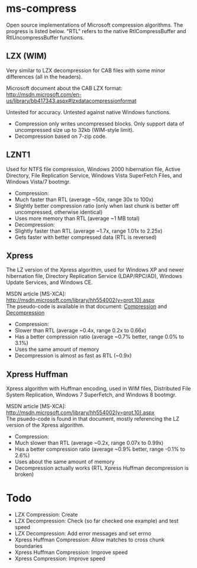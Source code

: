 ms-compress
===========
Open source implementations of Microsoft compression algorithms. The progress is listed below. "RTL" refers to the native RtlCompressBuffer and RtlUncompressBuffer functions.

LZX (WIM)
---------
Very similar to LZX decompression for CAB files with some minor differences (all in the headers).

Microsoft document about the CAB LZX format: http://msdn.microsoft.com/en-us/library/bb417343.aspx#lzxdatacompressionformat

Untested for accuracy. Untested against native Windows functions.

* Compression only writes uncompressed blocks. Only support data of uncompressed size up to 32kb (WIM-style limit).
* Decompression based on 7-zip code.

LZNT1
-----
Used for NTFS file compression, Windows 2000 hibernation file, Active Directory, File Replication Service, Windows Vista SuperFetch Files, and Windows Vista/7 bootmgr.

* Compression:
 * Much faster than RTL (average ~50x, range 30x to 100x)
 * Slightly better compression ratio (only when last chunk is better off uncompressed, otherwise identical)
 * Uses more memory than RTL (average ~1 MB total)
* Decompression:
 * Slightly faster than RTL (average ~1.7x, range 1.01x to 2.25x)
 * Gets faster with better compressed data (RTL is reversed)

Xpress
------
The LZ version of the Xpress algorithm, used for Windows XP and newer hibernation file, Directory Replication Service (LDAP/RPC/AD), Windows Update Services, and Windows CE.

MSDN article [MS-XCA]: http://msdn.microsoft.com/library/hh554002(v=prot.10).aspx  
The pseudo-code is available in that document: [Compression](http://msdn.microsoft.com/library/hh554053%28v=PROT.10%29.aspx)
and [Decompression](http://msdn.microsoft.com/library/hh536411%28v=PROT.10%29.aspx)

* Compression:
 * Slower than RTL (average ~0.4x, range 0.2x to 0.66x)
 * Has a better compression ratio (average ~0.7% better, range 0.0% to 3.1%)
 * Uses the same amount of memory
* Decompression is almost as fast as RTL (~0.9x)

Xpress Huffman
--------------
Xpress algorithm with Huffman encoding, used in WIM files, Distributed File System Replication, Windows 7 SuperFetch, and Windows 8 bootmgr.

MSDN article [MS-XCA]: http://msdn.microsoft.com/library/hh554002(v=prot.10).aspx  
The psuedo-code is found in that document, mostly referencing the LZ version of the Xpress algorithm.

* Compression:
 * Much slower than RTL (average ~0.2x, range 0.07x to 0.99x)
 * Has a better compression ratio (average ~0.9% better, range -0.1% to 2.6%)
 * Uses about the same amount of memory
* Decompression actually works (RTL Xpress Huffman decompression is broken)

Todo
====
* LZX Compression: Create
* LZX Decompression: Check (so far checked one example) and test speed
* LZX Decompression: Add error messages and set errno
* Xpress Huffman Compression: Allow matches to cross chunk boundaries
* Xpress Huffman Compression: Improve speed
* Xpress Compression: Improve speed
